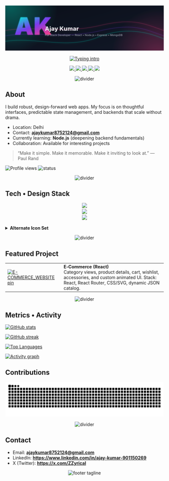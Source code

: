 <!-- Custom Cyberpunk Neon Hero -->
<p align="center">
  <img src="./assets/hero-ak.svg" alt="Ajay Kumar — Cyberpunk Neon Hero" />
</p>

<!-- Typing headline -->
<p align="center">
  <a href="https://github.com/AjaykumarBLUEWHALE">
    <img src="https://readme-typing-svg.demolab.com?font=Fira+Code&weight=700&size=22&pause=900&center=true&vCenter=true&width=1000&lines=Design-first%20Engineer%20%7C%20React%20%2B%20Node.js%20%2B%20Express%20%2B%20MongoDB;Interfaces%20that%20feel%20crafted%2C%20systems%20that%20scale;Based%20in%20Delhi%20%7C%20Open%20to%20collaboration" alt="Typing intro" />
  </a>
</p>

<!-- Socials -->
<p align="center">
  <a href="mailto:ajaykumar8752124@gmail.com">
    <img src="https://img.shields.io/badge/Email-ajaykumar8752124%40gmail.com-00F5D4?style=for-the-badge&labelColor=0B0F19&logo=gmail&logoColor=white" />
  </a>
  <a href="https://github.com/AjaykumarBLUEWHALE" target="_blank" rel="noreferrer noopener">
    <img src="https://img.shields.io/badge/GitHub-AjaykumarBLUEWHALE-7C3AED?style=for-the-badge&labelColor=0B0F19&logo=github&logoColor=white" />
  </a>
  <a href="https://x.com/ZZyrical" target="_blank" rel="noreferrer noopener">
    <img src="https://img.shields.io/badge/X-@ZZyrical-FF3D81?style=for-the-badge&labelColor=0B0F19&logo=x&logoColor=white" />
  </a>
  <a href="https://www.linkedin.com/in/ajay-kumar-901150269" target="_blank" rel="noreferrer noopener">
    <img src="https://img.shields.io/badge/LinkedIn-Ajay%20Kumar-FFD60A?style=for-the-badge&labelColor=0B0F19&logo=linkedin&logoColor=0B0F19" />
  </a>
  <a href="https://www.youtube.com/@zackzyrical" target="_blank" rel="noreferrer noopener">
    <img src="https://img.shields.io/badge/YouTube-@zackzyrical-00F5D4?style=for-the-badge&labelColor=0B0F19&logo=youtube&logoColor=white" />
  </a>
</p>

<!-- Neon divider -->
<p align="center">
  <img src="https://capsule-render.vercel.app/api?type=rect&height=8&color=0:FF3D81,50:7C3AED,100:00F5D4&section=footer&text=&fontSize=0" alt="divider" />
</p>

## About
I build robust, design-forward web apps. My focus is on thoughtful interfaces, predictable state management, and backends that scale without drama.

- Location: Delhi  
- Contact: **ajaykumar8752124@gmail.com**  
- Currently learning: **Node.js** (deepening backend fundamentals)  
- Collaboration: Available for interesting projects

> “Make it simple. Make it memorable. Make it inviting to look at.” — Paul Rand

<p>
  <img src="https://komarev.com/ghpvc/?username=AjaykumarBLUEWHALE&label=Profile%20Views&color=00F5D4&style=flat-square" alt="Profile views" />
  <img src="https://img.shields.io/badge/Status-Building%20beautiful%20frontends%20%26%20solid%20backends-7C3AED?style=flat-square&labelColor=0B0F19" alt="status" />
</p>

<!-- Neon divider -->
<p align="center">
  <img src="https://capsule-render.vercel.app/api?type=rect&height=6&color=0:FFD60A,50:7C3AED,100:FF3D81&section=footer&text=&fontSize=0" alt="divider" />
</p>

## Tech • Design Stack
<p align="center">
  <img src="https://skillicons.dev/icons?i=js,react,vite,nodejs,express,mongodb,git,github,html,css,sass,tailwind,bootstrap" />
  <br/>
  <img src="https://skillicons.dev/icons?i=figma,ps,blender" />
  <br/>
  <img src="https://skillicons.dev/icons?i=vscode" />
</p>

<details>
  <summary><b>Alternate Icon Set</b></summary>
  <p align="left">
    <a href="https://developer.mozilla.org/en-US/docs/Web/JavaScript" target="_blank" rel="noreferrer"><img src="https://raw.githubusercontent.com/danielcranney/readme-generator/main/public/icons/skills/javascript-colored.svg" width="32" height="32" alt="JavaScript" /></a>
    <a href="https://react.dev" target="_blank" rel="noreferrer"><img src="https://raw.githubusercontent.com/danielcranney/readme-generator/main/public/icons/skills/react-colored.svg" width="32" height="32" alt="React" /></a>
    <a href="https://nodejs.org" target="_blank" rel="noreferrer"><img src="https://raw.githubusercontent.com/danielcranney/readme-generator/main/public/icons/skills/nodejs-colored.svg" width="32" height="32" alt="Node.js" /></a>
    <a href="https://expressjs.com" target="_blank" rel="noreferrer"><img src="https://raw.githubusercontent.com/danielcranney/readme-generator/main/public/icons/skills/express-colored-dark.svg" width="32" height="32" alt="Express" /></a>
    <a href="https://www.mongodb.com" target="_blank" rel="noreferrer"><img src="https://raw.githubusercontent.com/danielcranney/readme-generator/main/public/icons/skills/mongodb-colored.svg" width="32" height="32" alt="MongoDB" /></a>
    <a href="https://vitejs.dev" target="_blank" rel="noreferrer"><img src="https://raw.githubusercontent.com/danielcranney/readme-generator/main/public/icons/skills/vite-colored.svg" width="32" height="32" alt="Vite" /></a>
    <a href="https://tailwindcss.com" target="_blank" rel="noreferrer"><img src="https://raw.githubusercontent.com/danielcranney/readme-generator/main/public/icons/skills/tailwindcss-colored.svg" width="32" height="32" alt="Tailwind" /></a>
    <a href="https://sass-lang.com" target="_blank" rel="noreferrer"><img src="https://raw.githubusercontent.com/danielcranney/readme-generator/main/public/icons/skills/sass-colored.svg" width="32" height="32" alt="Sass" /></a>
    <a href="https://getbootstrap.com" target="_blank" rel="noreferrer"><img src="https://raw.githubusercontent.com/danielcranney/readme-generator/main/public/icons/skills/bootstrap-colored.svg" width="32" height="32" alt="Bootstrap" /></a>
    <a href="https://mui.com" target="_blank" rel="noreferrer"><img src="https://raw.githubusercontent.com/danielcranney/readme-generator/main/public/icons/skills/materialui-colored.svg" width="32" height="32" alt="Material UI" /></a>
    <a href="https://git-scm.com/" target="_blank" rel="noreferrer"><img src="https://raw.githubusercontent.com/danielcranney/readme-generator/main/public/icons/skills/git-colored.svg" width="32" height="32" alt="Git" /></a>
    <a href="https://code.visualstudio.com/" target="_blank" rel="noreferrer"><img src="https://raw.githubusercontent.com/danielcranney/readme-generator/main/public/icons/skills/visualstudiocode-colored.svg" width="32" height="32" alt="VS Code" /></a>
    <a href="https://www.adobe.com/uk/products/photoshop.html" target="_blank" rel="noreferrer"><img src="https://raw.githubusercontent.com/danielcranney/readme-generator/main/public/icons/skills/photoshop-colored-dark.svg" width="32" height="32" alt="Photoshop" /></a>
    <a href="https://www.figma.com/" target="_blank" rel="noreferrer"><img src="https://raw.githubusercontent.com/danielcranney/readme-generator/main/public/icons/skills/figma-colored.svg" width="32" height="32" alt="Figma" /></a>
    <a href="https://www.blender.org/" target="_blank" rel="noreferrer"><img src="https://raw.githubusercontent.com/danielcranney/readme-generator/main/public/icons/skills/blender-colored.svg" width="32" height="32" alt="Blender" /></a>
  </p>
</details>

<!-- Neon divider -->
<p align="center">
  <img src="https://capsule-render.vercel.app/api?type=rect&height=6&color=0:00F5D4,50:7C3AED,100:FFD60A&section=footer&text=&fontSize=0" alt="divider" />
</p>

## Featured Project
<table>
  <tr>
    <td>
      <a href="https://github.com/AjaykumarBLUEWHALE/E-COMMERCE_WEBSITE">
        <img src="https://github-readme-stats.vercel.app/api/pin/?username=AjaykumarBLUEWHALE&repo=E-COMMERCE_WEBSITE&title_color=FF3D81&text_color=94A3B8&icon_color=00F5D4&bg_color=0B0F19&hide_border=true" alt="E-COMMERCE_WEBSITE pin" />
      </a>
    </td>
    <td>
      <b>E‑Commerce (React)</b><br/>
      Category views, product details, cart, wishlist, accessories, and custom animated UI.  
      Stack: React, React Router, CSS/SVG, dynamic JSON catalog.
    </td>
  </tr>
</table>

<!-- Neon divider -->
<p align="center">
  <img src="https://capsule-render.vercel.app/api?type=rect&height=6&color=0:FF3D81,50:FFD60A,100:00F5D4&section=footer&text=&fontSize=0" alt="divider" />
</p>

## Metrics • Activity
<p>
  <a href="https://github.com/AjaykumarBLUEWHALE">
    <img src="https://github-readme-stats.vercel.app/api?username=AjaykumarBLUEWHALE&show_icons=true&count_private=true&title_color=FF3D81&text_color=94A3B8&icon_color=00F5D4&bg_color=0B0F19&hide_border=true" alt="GitHub stats" />
  </a>
</p>
<p>
  <a href="https://github.com/AjaykumarBLUEWHALE">
    <img src="https://github-readme-streak-stats.herokuapp.com?user=AjaykumarBLUEWHALE&stroke=FFD60A&background=0B0F19&ring=7C3AED&fire=FF3D81&currStreakNum=94A3B8&currStreakLabel=94A3B8&sideNums=94A3B8&sideLabels=94A3B8&dates=00F5D4&hide_border=true" alt="GitHub streak" />
  </a>
</p>
<p>
  <a href="https://github.com/AjaykumarBLUEWHALE">
    <img src="https://github-readme-stats.vercel.app/api/top-langs/?username=AjaykumarBLUEWHALE&layout=compact&langs_count=10&title_color=00F5D4&text_color=94A3B8&icon_color=FFD60A&bg_color=0B0F19&hide_border=true&custom_title=Top%20Languages" alt="Top Languages" />
  </a>
</p>

<!-- Activity Graph -->
<p>
  <a href="https://github.com/Ashutosh00710/github-readme-activity-graph">
    <img src="https://github-readme-activity-graph.vercel.app/graph?username=AjaykumarBLUEWHALE&bg_color=0B0F19&color=94A3B8&line=FF3D81&point=00F5D4&area=true&hide_border=true" alt="Activity graph" />
  </a>
</p>

<!-- Snake animation -->
## Contributions
<p>
  <img src="https://raw.githubusercontent.com/AjaykumarBLUEWHALE/AjaykumarBLUEWHALE/output/snake.svg" alt="Contribution Snake" />
</p>

<!-- Neon divider -->
<p align="center">
  <img src="https://capsule-render.vercel.app/api?type=rect&height=6&color=0:7C3AED,50:FF3D81,100:00F5D4&section=footer&text=&fontSize=0" alt="divider" />
</p>

## Contact
- Email: **ajaykumar8752124@gmail.com**  
- LinkedIn: **https://www.linkedin.com/in/ajay-kumar-901150269**  
- X (Twitter): **https://x.com/ZZyrical**

<p align="center">
  <img src="https://capsule-render.vercel.app/api?type=rect&height=40&color=0:00F5D4,50:7C3AED,100:FF3D81&section=footer&text=Design%20%2B%20Engineering&fontColor=ffffff&fontSize=16" alt="footer tagline" />
</p>
